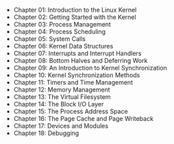 * Chapter 01: Introduction to the Linux Kernel
* Chapter 02: Getting Started with the Kernel
* Chapter 03: Process Management
* Chapter 04: Process Scheduling
* Chapter 05: System Calls
* Chapter 06: Kernel Data Structures
* Chapter 07: Interrupts and Interrupt Handlers
* Chapter 08: Bottom Halves and Deferring Work
* Chapter 09: An Introduction to Kernel Synchronization
* Chapter 10: Kernel Synchronization Methods
* Chapter 11: Timers and Time Management
* Chapter 12: Memory Management
* Chapter 13: The Virtual Filesystem
* Chapter 14: The Block I/O Layer
* Chapter 15: The Process Address Space
* Chapter 16: The Page Cache and Page Writeback
* Chapter 17: Devices and Modules
* Chapter 18: Debugging
